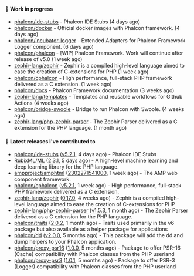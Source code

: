 #### :wrench: Work in progress

- [phalcon/ide-stubs](https://github.com/phalcon/ide-stubs) - Phalcon IDE Stubs (4 days ago)
- [phalcon/docker](https://github.com/phalcon/docker) - Official docker images with Phalcon framework. (4 days ago)
- [phalcon/incubator-logger](https://github.com/phalcon/incubator-logger) - Extended Adapters for Phalcon Framework Logger component. (6 days ago)
- [phalcon/phalcon](https://github.com/phalcon/phalcon) - [WIP] Phalcon Framework. Work will continue after release of v5.0 (1 week ago)
- [zephir-lang/zephir](https://github.com/zephir-lang/zephir) - Zephir is a compiled high-level language aimed to ease the creation of C-extensions for PHP (1 week ago)
- [phalcon/cphalcon](https://github.com/phalcon/cphalcon) - High performance, full-stack PHP framework delivered as a C extension. (1 week ago)
- [phalcon/docs](https://github.com/phalcon/docs) - Phalcon Framework documentation (3 weeks ago)
- [zephir-lang/templates](https://github.com/zephir-lang/templates) - Templates and reusable workflows for Github Actions (4 weeks ago)
- [phalcon/bridge-swoole](https://github.com/phalcon/bridge-swoole) - Bridge to run Phalcon with Swoole. (4 weeks ago)
- [zephir-lang/php-zephir-parser](https://github.com/zephir-lang/php-zephir-parser) - The Zephir Parser delivered as a C extension for the PHP language. (1 month ago)

#### :pushpin: Latest releases I've contributed to

- [phalcon/ide-stubs](https://github.com/phalcon/ide-stubs) ([v5.2.1](https://github.com/phalcon/ide-stubs/releases/tag/v5.2.1), 4 days ago) - Phalcon IDE Stubs
- [RubixML/ML](https://github.com/RubixML/ML) ([2.3.1](https://github.com/RubixML/ML/releases/tag/2.3.1), 5 days ago) - A high-level machine learning and deep learning library for the PHP language.
- [ampproject/amphtml](https://github.com/ampproject/amphtml) ([2302271541000](https://github.com/ampproject/amphtml/releases/tag/2302271541000), 1 week ago) - The AMP web component framework.
- [phalcon/cphalcon](https://github.com/phalcon/cphalcon) ([v5.2.1](https://github.com/phalcon/cphalcon/releases/tag/v5.2.1), 1 week ago) - High performance, full-stack PHP framework delivered as a C extension.
- [zephir-lang/zephir](https://github.com/zephir-lang/zephir) ([0.17.0](https://github.com/zephir-lang/zephir/releases/tag/0.17.0), 4 weeks ago) - Zephir is a compiled high-level language aimed to ease the creation of C-extensions for PHP
- [zephir-lang/php-zephir-parser](https://github.com/zephir-lang/php-zephir-parser) ([v1.5.3](https://github.com/zephir-lang/php-zephir-parser/releases/tag/v1.5.3), 1 month ago) - The Zephir Parser delivered as a C extension for the PHP language.
- [phalcon/traits](https://github.com/phalcon/traits) ([2.0.2](https://github.com/phalcon/traits/releases/tag/2.0.2), 1 month ago) - Traits used primarily in the v6 package but also available as a helper package for applications
- [phalcon/dd](https://github.com/phalcon/dd) ([v2.0.0](https://github.com/phalcon/dd/releases/tag/v2.0.0), 5 months ago) - This package will add the dd and dump helpers to your Phalcon application.
- [phalcon/proxy-psr16](https://github.com/phalcon/proxy-psr16) ([1.0.0](https://github.com/phalcon/proxy-psr16/releases/tag/1.0.0), 5 months ago) - Package to offer PSR-16 (Cache) compatibility with Phalcon classes from the PHP userland
- [phalcon/proxy-psr3](https://github.com/phalcon/proxy-psr3) ([1.0.1](https://github.com/phalcon/proxy-psr3/releases/tag/1.0.1), 5 months ago) - Package to offer PSR-3 (Logger) compatibility with Phalcon classes from the PHP userland
